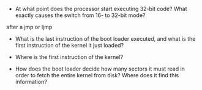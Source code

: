 * At what point does the processor start executing 32-bit code? What exactly causes the switch from 16- to 32-bit mode?

after a jmp or ljmp

* What is the last instruction of the boot loader executed, and what is the first instruction of the kernel it just loaded?



* Where is the first instruction of the kernel?













* How does the boot loader decide how many sectors it must read in order to fetch the entire kernel from disk? Where does it find this information?
